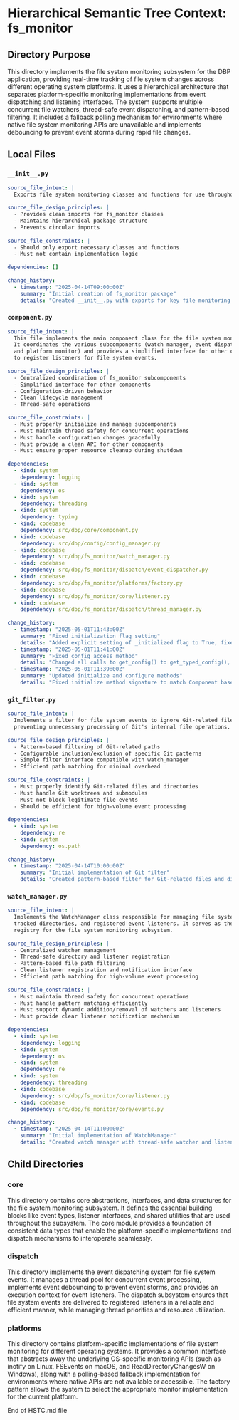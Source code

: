 # Hierarchical Semantic Tree Context: fs_monitor

## Directory Purpose
This directory implements the file system monitoring subsystem for the DBP application, providing real-time tracking of file system changes across different operating system platforms. It uses a hierarchical architecture that separates platform-specific monitoring implementations from event dispatching and listening interfaces. The system supports multiple concurrent file watchers, thread-safe event dispatching, and pattern-based filtering. It includes a fallback polling mechanism for environments where native file system monitoring APIs are unavailable and implements debouncing to prevent event storms during rapid file changes.

## Local Files

### `__init__.py`
```yaml
source_file_intent: |
  Exports file system monitoring classes and functions for use throughout the DBP system.
  
source_file_design_principles: |
  - Provides clean imports for fs_monitor classes
  - Maintains hierarchical package structure
  - Prevents circular imports
  
source_file_constraints: |
  - Should only export necessary classes and functions
  - Must not contain implementation logic
  
dependencies: []
  
change_history:
  - timestamp: "2025-04-14T09:00:00Z"
    summary: "Initial creation of fs_monitor package"
    details: "Created __init__.py with exports for key file monitoring classes"
```

### `component.py`
```yaml
source_file_intent: |
  This file implements the main component class for the file system monitor.
  It coordinates the various subcomponents (watch manager, event dispatcher,
  and platform monitor) and provides a simplified interface for other components
  to register listeners for file system events.
  
source_file_design_principles: |
  - Centralized coordination of fs_monitor subcomponents
  - Simplified interface for other components
  - Configuration-driven behavior
  - Clean lifecycle management
  - Thread-safe operations
  
source_file_constraints: |
  - Must properly initialize and manage subcomponents 
  - Must maintain thread safety for concurrent operations
  - Must handle configuration changes gracefully
  - Must provide a clean API for other components
  - Must ensure proper resource cleanup during shutdown
  
dependencies:
  - kind: system
    dependency: logging
  - kind: system
    dependency: os
  - kind: system
    dependency: threading
  - kind: system
    dependency: typing
  - kind: codebase
    dependency: src/dbp/core/component.py
  - kind: codebase
    dependency: src/dbp/config/config_manager.py
  - kind: codebase
    dependency: src/dbp/fs_monitor/watch_manager.py
  - kind: codebase
    dependency: src/dbp/fs_monitor/dispatch/event_dispatcher.py
  - kind: codebase
    dependency: src/dbp/fs_monitor/platforms/factory.py
  - kind: codebase
    dependency: src/dbp/fs_monitor/core/listener.py
  - kind: codebase
    dependency: src/dbp/fs_monitor/dispatch/thread_manager.py
  
change_history:
  - timestamp: "2025-05-01T11:43:00Z"
    summary: "Fixed initialization flag setting"
    details: "Added explicit setting of _initialized flag to True, fixed 'Component failed to set is_initialized flag to True' error, resolved server startup failure caused by missing initialized state"
  - timestamp: "2025-05-01T11:41:00Z"
    summary: "Fixed config access method"
    details: "Changed all calls to get_config() to get_typed_config(), fixed 'ConfigManagerComponent' object has no attribute 'get_config' error, updated component to use typed configuration access for type safety"
  - timestamp: "2025-05-01T11:39:00Z"
    summary: "Updated initialize and configure methods"
    details: "Fixed initialize method signature to match Component base class requirements, added proper context and dependencies parameters to initialize method, updated configure method to raise error when called without initialization, fixed 'initialize() takes 1 positional argument but 3 were given' error"
```

### `git_filter.py`
```yaml
source_file_intent: |
  Implements a filter for file system events to ignore Git-related files and directories,
  preventing unnecessary processing of Git's internal file operations.
  
source_file_design_principles: |
  - Pattern-based filtering of Git-related paths
  - Configurable inclusion/exclusion of specific Git patterns
  - Simple filter interface compatible with watch_manager
  - Efficient path matching for minimal overhead
  
source_file_constraints: |
  - Must properly identify Git-related files and directories
  - Must handle Git worktrees and submodules
  - Must not block legitimate file events
  - Should be efficient for high-volume event processing
  
dependencies:
  - kind: system
    dependency: re
  - kind: system
    dependency: os.path
  
change_history:
  - timestamp: "2025-04-14T10:00:00Z"
    summary: "Initial implementation of Git filter"
    details: "Created pattern-based filter for Git-related files and directories"
```

### `watch_manager.py`
```yaml
source_file_intent: |
  Implements the WatchManager class responsible for managing file system watchers,
  tracked directories, and registered event listeners. It serves as the central
  registry for the file system monitoring subsystem.
  
source_file_design_principles: |
  - Centralized watcher management
  - Thread-safe directory and listener registration
  - Pattern-based file path filtering
  - Clean listener registration and notification interface
  - Efficient path matching for high-volume event processing
  
source_file_constraints: |
  - Must maintain thread safety for concurrent operations
  - Must handle pattern matching efficiently
  - Must support dynamic addition/removal of watchers and listeners
  - Must provide clear listener notification mechanism
  
dependencies:
  - kind: system
    dependency: logging
  - kind: system
    dependency: os
  - kind: system
    dependency: re
  - kind: system
    dependency: threading
  - kind: codebase
    dependency: src/dbp/fs_monitor/core/listener.py
  - kind: codebase
    dependency: src/dbp/fs_monitor/core/events.py
  
change_history:
  - timestamp: "2025-04-14T11:00:00Z"
    summary: "Initial implementation of WatchManager"
    details: "Created watch manager with thread-safe watcher and listener registration"
```

## Child Directories

### core
This directory contains core abstractions, interfaces, and data structures for the file system monitoring subsystem. It defines the essential building blocks like event types, listener interfaces, and shared utilities that are used throughout the subsystem. The core module provides a foundation of consistent data types that enable the platform-specific implementations and dispatch mechanisms to interoperate seamlessly.

### dispatch
This directory implements the event dispatching system for file system events. It manages a thread pool for concurrent event processing, implements event debouncing to prevent event storms, and provides an execution context for event listeners. The dispatch subsystem ensures that file system events are delivered to registered listeners in a reliable and efficient manner, while managing thread priorities and resource utilization.

### platforms
This directory contains platform-specific implementations of file system monitoring for different operating systems. It provides a common interface that abstracts away the underlying OS-specific monitoring APIs (such as inotify on Linux, FSEvents on macOS, and ReadDirectoryChangesW on Windows), along with a polling-based fallback implementation for environments where native APIs are not available or accessible. The factory pattern allows the system to select the appropriate monitor implementation for the current platform.

End of HSTC.md file
